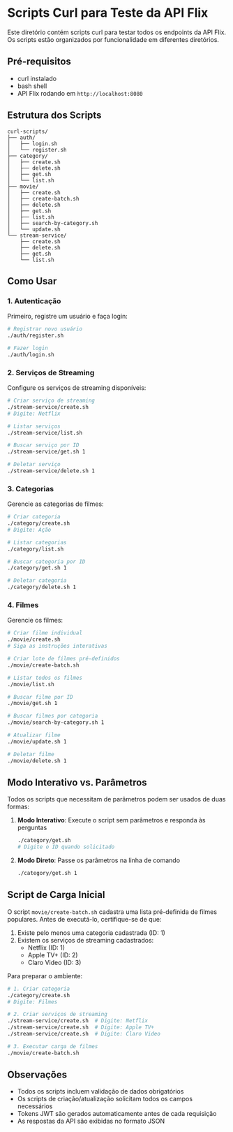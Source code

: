 # Scripts Curl para Teste da API Flix

Este diretório contém scripts curl para testar todos os endpoints da API Flix. Os scripts estão organizados por funcionalidade em diferentes diretórios.

## Pré-requisitos

- curl instalado
- bash shell
- API Flix rodando em `http://localhost:8080`

## Estrutura dos Scripts

```
curl-scripts/
├── auth/
│   ├── login.sh
│   └── register.sh
├── category/
│   ├── create.sh
│   ├── delete.sh
│   ├── get.sh
│   └── list.sh
├── movie/
│   ├── create.sh
│   ├── create-batch.sh
│   ├── delete.sh
│   ├── get.sh
│   ├── list.sh
│   ├── search-by-category.sh
│   └── update.sh
└── stream-service/
    ├── create.sh
    ├── delete.sh
    ├── get.sh
    └── list.sh
```

## Como Usar

### 1. Autenticação

Primeiro, registre um usuário e faça login:

```bash
# Registrar novo usuário
./auth/register.sh

# Fazer login
./auth/login.sh
```

### 2. Serviços de Streaming

Configure os serviços de streaming disponíveis:

```bash
# Criar serviço de streaming
./stream-service/create.sh
# Digite: Netflix

# Listar serviços
./stream-service/list.sh

# Buscar serviço por ID
./stream-service/get.sh 1

# Deletar serviço
./stream-service/delete.sh 1
```

### 3. Categorias

Gerencie as categorias de filmes:

```bash
# Criar categoria
./category/create.sh
# Digite: Ação

# Listar categorias
./category/list.sh

# Buscar categoria por ID
./category/get.sh 1

# Deletar categoria
./category/delete.sh 1
```

### 4. Filmes

Gerencie os filmes:

```bash
# Criar filme individual
./movie/create.sh
# Siga as instruções interativas

# Criar lote de filmes pré-definidos
./movie/create-batch.sh

# Listar todos os filmes
./movie/list.sh

# Buscar filme por ID
./movie/get.sh 1

# Buscar filmes por categoria
./movie/search-by-category.sh 1

# Atualizar filme
./movie/update.sh 1

# Deletar filme
./movie/delete.sh 1
```

## Modo Interativo vs. Parâmetros

Todos os scripts que necessitam de parâmetros podem ser usados de duas formas:

1. **Modo Interativo**: Execute o script sem parâmetros e responda às perguntas
   ```bash
   ./category/get.sh
   # Digite o ID quando solicitado
   ```

2. **Modo Direto**: Passe os parâmetros na linha de comando
   ```bash
   ./category/get.sh 1
   ```

## Script de Carga Inicial

O script `movie/create-batch.sh` cadastra uma lista pré-definida de filmes populares. Antes de executá-lo, certifique-se de que:

1. Existe pelo menos uma categoria cadastrada (ID: 1)
2. Existem os serviços de streaming cadastrados:
   - Netflix (ID: 1)
   - Apple TV+ (ID: 2)
   - Claro Video (ID: 3)

Para preparar o ambiente:

```bash
# 1. Criar categoria
./category/create.sh
# Digite: Filmes

# 2. Criar serviços de streaming
./stream-service/create.sh  # Digite: Netflix
./stream-service/create.sh  # Digite: Apple TV+
./stream-service/create.sh  # Digite: Claro Video

# 3. Executar carga de filmes
./movie/create-batch.sh
```

## Observações

- Todos os scripts incluem validação de dados obrigatórios
- Os scripts de criação/atualização solicitam todos os campos necessários
- Tokens JWT são gerados automaticamente antes de cada requisição
- As respostas da API são exibidas no formato JSON 